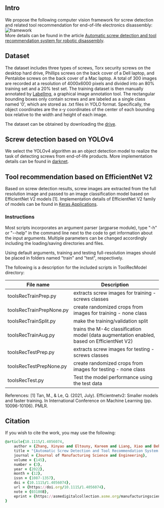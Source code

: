 ## Intro
We propose the following computer vision framework for screw detection and related tool recommendation for end-of-life electronics disassembly: \
![framework](https://github.com/Xinyao-Zhang/Screw-Detection-and-Tool-Recommendation-for-Robotic-Disassembly/blob/528ab9892400b95a67f99d8ee1f7aa851b87a54b/framework.png)\
More details can be found in the article [Automatic screw detection and tool recommendation system for robotic disassembly](https://asmedigitalcollection.asme.org/manufacturingscience/article-abstract/145/3/031008/1148469/Automatic-Screw-Detection-and-Tool-Recommendation?redirectedFrom=fulltext).

## Dataset
The dataset includes three types of screws, Torx security screws on the desktop hard drive, Phillips screws on the back cover of a Dell laptop, and Pentalobe screws on the back cover of a Mac laptop. A total of 300 images are recorded at a resolution of 4000x6000 pixels and divided into an 80% training set and a 20% test set. The training dataset is then manually annotated by [LabelImg](https://github.com/qaprosoft/labelImg), a graphical image annotation tool. The rectangular bounding boxes only contain screws and are labeled as a single class named ‘0’, which are stored as .txt files in YOLO format. Specifically, the object coordinates are the x-y coordinates of the center of each bounding box relative to the width and height of each image.

The dataset can be obtained by downloading the [drive](https://uflorida-my.sharepoint.com/:u:/g/personal/xinyaozhang_ufl_edu/Ec3VhwFrC5BGm9rZ0LlGr2wBFwE7h-whydMa8L6Qllc8SQ?e=kkfqqs).

## Screw detection based on YOLOv4

We select the YOLOv4 algorithm as an object detection model to realize the task of detecting screws from end-of-life products. More implementation details can be found in [darknet](https://github.com/AlexeyAB/darknet).

## Tool recommendation based on EfficientNet V2

Based on screw detection results, screw images are extracted from the full resolution image and passed to an image classification model based on EfficientNet V2 models [1]. Implementation details of EfficientNet V2 family of models can be found in [Keras Applications](https://github.com/keras-team/keras/blob/v2.11.0/keras/applications/efficientnet_v2.py).

### Instructions

Most scripts incorporates an argument parser (argparse module), type "-h" or "--help" in the command line next to the code to get information about the input arguments. Multiple parameters can be changed accordingly including the loading/saving directories and files.

Using default arguments, training and testing full-resolution images should be placed in folders named "train" and "test", respectively.

The following is a description for the included scripts in ToolRecModel directory:


| File name  | Description |
| ------------- | ------------- |
| toolsRecTrainPrep.py   | extracts screw images for training - screws classes  |
| toolsRecTrainPrepNone.py   | create randomized crops from images for training - none class  |
| toolsRecTrainSplit.py   | make the training/validation split  |
| toolsRecTrainAug.py	   | trains the M-4c classification model (data augmentation enabled, based on EfficientNet V2)  |
| toolsRecTestPrep.py	  | extracts screw images for testing - screws classes  |
| toolsRecTestPrepNone.py	   | create randomized crops from images for testing - none class  |
| toolsRecTest.py   | Test the model performance using the test data  |


References:
[1] Tan, M., & Le, Q. (2021, July). Efficientnetv2: Smaller models and faster training. In International Conference on Machine Learning (pp. 10096-10106). PMLR.


## Citation
If you wish to cite the work, you may use the following:
```ruby
@article{10.1115/1.4056074,
    author = {Zhang, Xinyao and Eltouny, Kareem and Liang, Xiao and Behdad, Sara},
    title = "{Automatic Screw Detection and Tool Recommendation System for Robotic Disassembly}",
    journal = {Journal of Manufacturing Science and Engineering},
    volume = {145},
    number = {3},
    year = {2022},
    month = {12},
    issn = {1087-1357},
    doi = {10.1115/1.4056074},
    url = {https://doi.org/10.1115/1.4056074},
    note = {031008},
    eprint = {https://asmedigitalcollection.asme.org/manufacturingscience/article-pdf/145/3/031008/6953322/manu\_145\_3\_031008.pdf},
}
```
